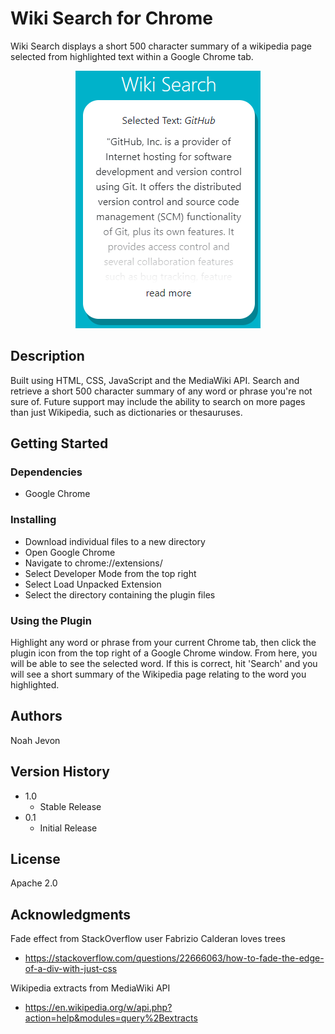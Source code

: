 # Wiki Search for Chrome

Wiki Search displays a short 500 character summary of a wikipedia page selected from highlighted text within a Google Chrome tab.

<p align="center">
  <img src="https://github.com/noahjevon/Wiki-Search/blob/master/images/description_screnshot_1.PNG">
</p>

## Description

Built using HTML, CSS, JavaScript and the MediaWiki API. Search and retrieve a short 500 character summary of any word or phrase you're not sure of. 
Future support may include the ability to search on more pages than just Wikipedia, such as dictionaries or thesauruses.


## Getting Started

### Dependencies

* Google Chrome

### Installing

* Download individual files to a new directory
* Open Google Chrome
* Navigate to chrome://extensions/
* Select Developer Mode from the top right 
* Select Load Unpacked Extension
* Select the directory containing the plugin files


### Using the Plugin

Highlight any word or phrase from your current Chrome tab, then click the plugin icon from the top right of a Google Chrome window. From here, you will be able to see
the selected word. If this is correct, hit 'Search' and you will see a short summary of the Wikipedia page relating to the word you highlighted.


## Authors

Noah Jevon

## Version History
* 1.0
    * Stable Release
* 0.1
    * Initial Release

## License

Apache 2.0

## Acknowledgments

Fade effect from StackOverflow user Fabrizio Calderan loves trees
* https://stackoverflow.com/questions/22666063/how-to-fade-the-edge-of-a-div-with-just-css

Wikipedia extracts from MediaWiki API
* https://en.wikipedia.org/w/api.php?action=help&modules=query%2Bextracts
